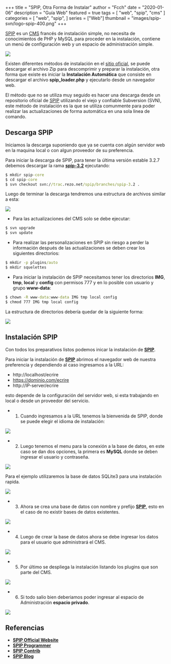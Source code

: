 +++
title = "SPIP, Otra Forma de Instalar"
author = "Fcch"
date = "2020-01-06"
description = "Guía Web"
featured = true
tags = [
    "web",
    "spip",
    "cms"
]
categories = [
    "web",
    "spip",
]
series = ["Web"]
thumbnail = "images/spip-svn/logo-spip-400.png"
+++

[SPIP](https://www.spip.net/) es un [CMS](https://es.wikipedia.org/wiki/Sistema_de_gesti%C3%B3n_de_contenidos) francés de instalación simple, no necesita de conocimientos de PHP y MySQL para proceder en la instalación, contiene un menú de configuración web y un espacio de administración simple.

<!--more-->

![](/images/spip-svn/logo-spip-400.png)

Existen diferentes métodos de instalación en el [sitio oficial](https://www.spip.net/es_download), se puede descargar el archivo Zip para descomprimir y preparar la instalación, otra forma que existe es iniciar la **Instalación Automática** que consiste en descargar el archivo **spip_loader.php** y ejecutarlo desde un navegador web.

El método que no se utiliza muy seguido es hacer una descarga desde un repositorio oficial de [SPIP](https://www.spip.net/) utilizando el viejo y confiable Subversion (SVN), este método de instalación es la que se utiliza comunmente para poder realizar las actualizaciones de forma automática en una sola linea de comando.

## Descarga SPIP

Iniciamos la descarga suponiendo que ya se cuenta con algún servidor web en la maquina local o con algun proveedor de su preferencia.

Para iniciar la descarga de SPIP, para tener la última versión estable 3.2.7 debemos descargar la rama [**spip-3.2**](https://www.spip.net/es_download) ejecutando:

```cmd
$ mkdir spip-core
$ cd spip-core
$ svn checkout svn://trac.rezo.net/spip/branches/spip-3.2 .
```

Luego de terminar la descarga tendremos una estructura de archivos similar a esta:

![](/images/spip-svn/spip-tree.png)

- Para las actualizaciones del CMS solo se debe ejecutar:

```cmd
$ svn upgrade
$ svn update 
```

- Para realizar las personalizaciones en SPIP sin riesgo a perder la información después de las actualizaciones se deben crear los siguientes directorios:

```cmd
$ mkdir -p plugins/auto
$ mkdir squelettes
```

- Para iniciar la instalación de SPIP necesitamos tener los directorios **IMG**, **tmp**, **local** y **config** con permisos 777 y en lo posible con usuario y grupo **www-data**:

```cmd
$ chown -R www-data:www-data IMG tmp local config
$ chmod 777 IMG tmp local config
```

La estructura de directorios debería quedar de la siguiente forma:

![](/images/spip-svn/spip-tree-complete.png)

## Instalación SPIP

Con todos los preparativos listos podemos inicar la instalación de [**SPIP**](https://www.spip.net/).

Para iniciar la instalación de [**SPIP**](https://www.spip.net/) abrimos el navegador web de nuestra preferencia y dependiendo al caso ingresamos a la URL:

- http://localhost/ecrire
- https://dominio.com/ecrire
- http://IP-server/ecrire

esto depende de la configuración del servidor web, si esta trabajando en local o desde un proveedor del servicio.

- 1. Cuando ingresamos a la URL tenemos la bienvenida de SPIP, donde se puede elegir el idioma de instalación:

![](/images/spip-svn/spip-demo-01.png)

- 2. Luego tenemos el menu para la conexión a la base de datos, en este caso se dan dos opciones, la primera es **MySQL** donde se deben ingresar el usuario y contraseña.

![](/images/spip-svn/spip-demo-02.png)

Para el ejemplo utilizaremos la base de datos SQLite3 para una instalación rapida.

![](/images/spip-svn/spip-demo-03.png)

- 3. Ahora se crea una base de datos con nombre y prefijo [**SPIP**](https://www.spip.net/), esto en el caso de no existir bases de datos existentes.

![](/images/spip-svn/spip-demo-04.png)

- 4. Luego de crear la base de datos ahora se debe ingresar los datos para el usuario que administrará el CMS.

![](/images/spip-svn/spip-demo-05.png)

- 5. Por último se despliega la instalación listando los plugins que son parte del CMS.

![](/images/spip-svn/spip-demo-06.png)

- 6. Si todo salio bien deberiamos poder ingresar al espacio de Administración **espacio privado**.

![](/images/spip-svn/spip-demo-07.png)

## Referencias

- [**SPIP Official Website**](https://www.spip.net/en_rubrique25.html)
- [**SPIP Programmer**](https://programmer.spip.net/)
- [**SPIP Contrib**](https://contrib.spip.net/)
- [**SPIP Blog**](https://blog.spip.net/?lang=fr)